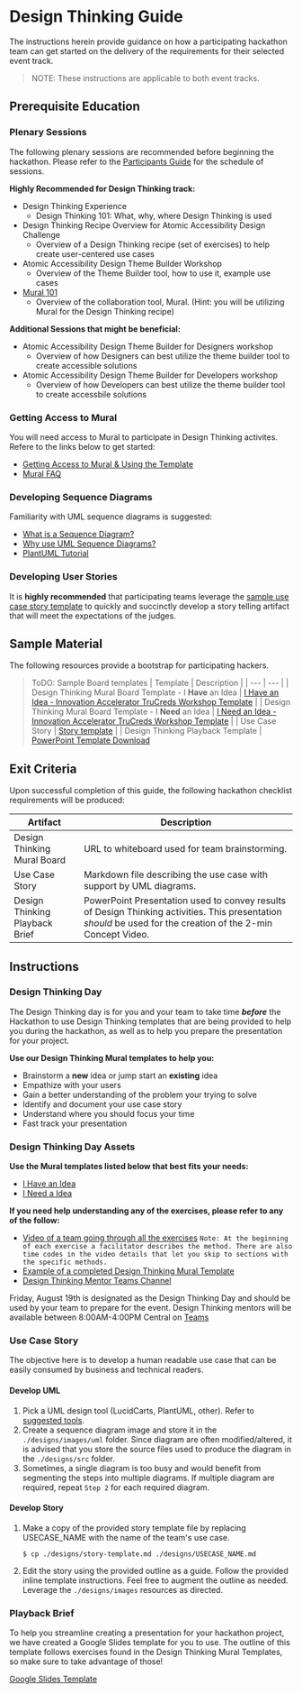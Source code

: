 # Design Thinking Guide

The instructions herein provide guidance on how a participating hackathon team can get started on the delivery of the requirements for their selected event track. 

>NOTE: These instructions are applicable to both event tracks.

## Prerequisite Education

### Plenary Sessions

The following plenary sessions are recommended before beginning the hackathon. Please refer to the [Participants Guide][1] for the schedule of sessions. 

**Highly Recommended for Design Thinking track:**
* Design Thinking Experience 
    * Design Thinking 101: What, why, where Design Thinking is used
* Design Thinking Recipe Overview for Atomic Accessibility Design Challenge
    * Overview of a Design Thinking recipe (set of exercises) to help create user-centered use cases
* Atomic Accessibility Design Theme Builder Workshop
    * Overview of the Theme Builder tool, how to use it, example use cases
* [Mural 101](mural.co)
    * Overview of the collaboration tool, Mural. (Hint: you will be utilizing Mural for the Design Thinking recipe)

**Additional Sessions that might be beneficial:**
* Atomic Accessibility Design Theme Builder for Designers workshop
    * Overview of how Designers can best utilize the theme builder tool to create accessible solutions
* Atomic Accessibility Design Theme Builder for Developers workshop
    * Overview of how Developers can best utilize the theme builder tool to create accessbile solutions
### Getting Access to Mural
You will need access to Mural to participate in Design Thinking activites. Refere to the links below to get started:
* [Getting Access to Mural & Using the Template](/submission-guides/mural/mural-instructions.md)
* [Mural FAQ](/submission-guides/mural/mural-faq.md)

### Developing Sequence Diagrams

Familiarity with UML sequence diagrams is suggested:

* [What is a Sequence Diagram?](https://en.wikipedia.org/wiki/Sequence_diagram)
* [Why use UML Sequence Diagrams?](https://www.lucidchart.com/pages/uml-sequence-diagram)
* [PlantUML Tutorial](https://plantuml.com/sequence-diagram)

### Developing User Stories

It is **highly recommended** that participating teams leverage the [sample use case story template](./../designs/story-template.md) to quickly and succinctly develop a story telling artifact that will meet the expectations of the judges.

## Sample Material
The following resources provide a bootstrap for participating hackers.

>ToDO: Sample Board templates
| Template | Description |
| --- | --- |
| Design Thinking Mural Board Template - I **Have** an Idea | [I Have an Idea - Innovation Accelerator TruCreds Workshop Template]() |
| Design Thinking Mural Board Template - I **Need** an Idea | [I Need an Idea - Innovation Accelerator TruCreds Workshop Template]() |
| Use Case Story | [Story template](../designs/story-template.md) |
| Design Thinking Playback Template | [PowerPoint Template Download](https://discoverfinancial.sharepoint.com/:p:/s/TCI-Innovation/EfcdhWb8qxRGlSNyRQjt2sEBqrwKtnnUpef5Ja4pKY4Atg?e=qUrfOR)

## Exit Criteria
Upon successful completion of this guide, the following hackathon checklist requirements will be produced:

| Artifact | Description |
| --- | --- |
| Design Thinking Mural Board | URL to whiteboard used for team brainstorming. |
| Use Case Story | Markdown file describing the use case with support by UML diagrams. 
| Design Thinking Playback Brief | PowerPoint Presentation used to convey results of Design Thinking activities. This presentation *should* be used for the creation of the 2-min Concept Video. |

## Instructions
### Design Thinking Day

The Design Thinking day is for you and your team to take time ***before*** the Hackathon to use Design Thinking templates that are being provided to help you during the hackathon, as well as to help you prepare the presentation for your project.

**Use our Design Thinking Mural templates to help you:**
* Brainstorm a **new** idea or jump start an **existing** idea
* Empathize with your users
* Gain a better understanding of the problem your trying to solve
* Identify and document your use case story
* Understand where you should focus your time
* Fast track your presentation

### Design Thinking Day Assets

**Use the Mural templates listed below that best fits your needs:**
* [I Have an Idea](**TODO**)
* [I Need a Idea](**TODO**)

**If you need help understanding any of the exercises, please refer to any of the follow:**
* [Video of a team going through all the exercises](https://web.microsoftstream.com/video/deb6f4ce-1b36-4450-8b7a-5d87b95c4c79)
```Note: At the beginning of each exercise a facilitator describes the method. There are also time codes in the video details that let you skip to sections with the specific methods.```  
* [Example of a completed Design Thinking Mural Template
]()  
* [Design Thinking Mentor Teams Channel](**TODO**)
    
Friday, August 19th is designated as the Design Thinking Day and should be used by your team to prepare for the event. Design Thinking mentors will be available between 8:00AM-4:00PM Central on [Teams](**TODO**)
 

### Use Case Story

The objective here is to develop a human readable use case that can be easily consumed by business and technical readers. 

#### Develop UML

1. Pick a UML design tool (LucidCarts, PlantUML, other). Refer to [suggested tools](../submission-guides/tools.md).
2. Create a sequence diagram image and store it in the `./designs/images/uml` folder. Since diagram are often modified/altered, it is advised that you store the source files used to produce the diagram in the `./designs/src` folder.
3. Sometimes, a single diagram is too busy and would benefit from segmenting the steps into multiple diagrams. If multiple diagram are required, repeat `Step 2` for each required diagram. 
#### Develop Story

1. Make a copy of the provided story template file by replacing USECASE_NAME with the name of the team's use case.
   
   ```
   $ cp ./designs/story-template.md ./designs/USECASE_NAME.md 
   ```
2. Edit the story using the provided outline as a guide. Follow the provided inline template instructions. Feel free to augment the outline as needed. Leverage the `./designs/images` resources as directed. 

### Playback Brief

To help you streamline creating a presentation for your hackathon project, we have created a Google Slides template for you to use. The outline of this template follows exercises found in the Design Thinking Mural Templates, so make sure to take advantage of those!

[Google Slides Template](https://docs.google.com/presentation/d/1rZGvHs2P7DAQhsuU2DDylQQgRlUjdXpD9EbKw3yxOpc/edit#slide=id.p)


<!--- Reusable Resources --->
[1]: https://www.notion.so/tribegroup/Discover-GAAD-Hackathon-Participants-Guide-a7e0e146877645ea9b52981079ded691?pvs=4




